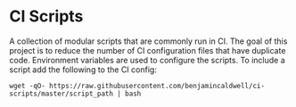 # CI Scripts

A collection of modular scripts that are commonly run in CI. The goal of this project is to reduce the number of CI configuration files that have duplicate code. Environment variables are used to configure the scripts. To include a script add the following to the CI config:

```
wget -qO- https://raw.githubusercontent.com/benjamincaldwell/ci-scripts/master/script_path | bash
```

<!--Since this allows remove code execuation in the CI environment, it is suggested that this repo is forked so -->
